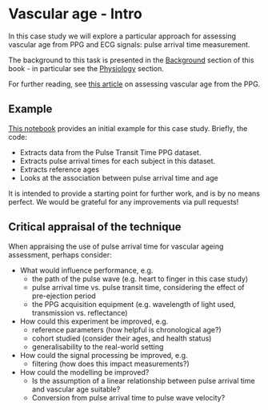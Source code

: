# Vascular age - Intro

In this case study we will explore a particular approach for assessing vascular age from PPG and ECG signals: pulse arrival time measurement.

The background to this task is presented in the [Background](../background/) section of this book - in particular see the [Physiology](../background/physiology) section.

For further reading, see [this article](https://doi.org/10.1152/ajpheart.00392.2021) on assessing vascular age from the PPG.

## Example

[This notebook](../case-studies/vasc-age-example) provides an initial example for this case study. Briefly, the code:
- Extracts data from the Pulse Transit Time PPG dataset.
- Extracts pulse arrival times for each subject in this dataset.
- Extracts reference ages
- Looks at the association between pulse arrival time and age

It is intended to provide a starting point for further work, and is by no means perfect. We would be grateful for any improvements via pull requests!

## Critical appraisal of the technique

When appraising the use of pulse arrival time for vascular ageing assessment, perhaps consider:
- What would influence performance, e.g.
  - the path of the pulse wave (e.g. heart to finger in this case study)
  - pulse arrival time vs. pulse transit time, considering the effect of pre-ejection period
  - the PPG acquisition equipment (e.g. wavelength of light used, transmission vs. reflectance)
- How could this experiment be improved, e.g.
  - reference parameters (how helpful is chronological age?)
  - cohort studied (consider their ages, and health status)
  - generalisability to the real-world setting
- How could the signal processing be improved, e.g.
  - filtering (how does this impact measurements?)
- How could the modelling be improved?
  - Is the assumption of a linear relationship between pulse arrival time and vascular age suitable?
  - Conversion from pulse arrival time to pulse wave velocity?